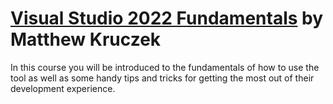 # [Visual Studio 2022 Fundamentals](https://app.pluralsight.com/library/courses/visual-studio-2022-fundamentals/table-of-contents) by Matthew Kruczek

In this course you will be introduced to the fundamentals of how to use the tool as well as some handy tips and tricks for getting the most out of their development experience.
